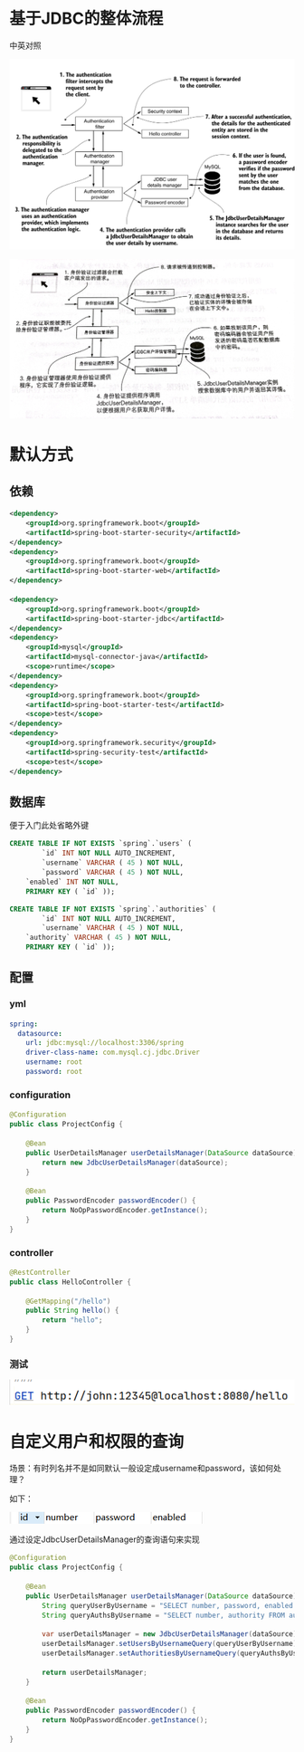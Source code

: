 # 基于JDBC的整体流程

中英对照

![image-20220517101727098](.2.%E6%8E%A5%E5%85%A5Mysql%E7%AE%A1%E7%90%86%E7%94%A8%E6%88%B7.assets/image-20220517101727098.png)

![img](.2.%E6%8E%A5%E5%85%A5Mysql%E7%AE%A1%E7%90%86%E7%94%A8%E6%88%B7.assets/enhance_jpgtoken=9F2A0ABE4A81415718AHL9EL&file_name=7YEFaCDYXgYUdd9T4QdQT295.jpg&t=1652752830444&rotate=0&mode=0)



# 默认方式

## 依赖

```xml
<dependency>
    <groupId>org.springframework.boot</groupId>
    <artifactId>spring-boot-starter-security</artifactId>
</dependency>
<dependency>
    <groupId>org.springframework.boot</groupId>
    <artifactId>spring-boot-starter-web</artifactId>
</dependency>

<dependency>
    <groupId>org.springframework.boot</groupId>
    <artifactId>spring-boot-starter-jdbc</artifactId>
</dependency>
<dependency>
    <groupId>mysql</groupId>
    <artifactId>mysql-connector-java</artifactId>
    <scope>runtime</scope>
</dependency>
<dependency>
    <groupId>org.springframework.boot</groupId>
    <artifactId>spring-boot-starter-test</artifactId>
    <scope>test</scope>
</dependency>
<dependency>
    <groupId>org.springframework.security</groupId>
    <artifactId>spring-security-test</artifactId>
    <scope>test</scope>
</dependency>
```

## 数据库

便于入门此处省略外键

```sql
CREATE TABLE IF NOT EXISTS `spring`.`users` (
		`id` INT NOT NULL AUTO_INCREMENT,
		`username` VARCHAR ( 45 ) NOT NULL,
		`password` VARCHAR ( 45 ) NOT NULL,
	`enabled` INT NOT NULL,
	PRIMARY KEY ( `id` ));
```

```sql
CREATE TABLE IF NOT EXISTS `spring`.`authorities` (
		`id` INT NOT NULL AUTO_INCREMENT,
		`username` VARCHAR ( 45 ) NOT NULL,
	`authority` VARCHAR ( 45 ) NOT NULL,
	PRIMARY KEY ( `id` ));
```

## 配置

### yml

```yml
spring:
  datasource:
    url: jdbc:mysql://localhost:3306/spring
    driver-class-name: com.mysql.cj.jdbc.Driver
    username: root
    password: root

```

### configuration

```java
@Configuration
public class ProjectConfig {

    @Bean
    public UserDetailsManager userDetailsManager(DataSource dataSource) {
        return new JdbcUserDetailsManager(dataSource);
    }  

    @Bean
    public PasswordEncoder passwordEncoder() {
        return NoOpPasswordEncoder.getInstance();
    }
}
```

### controller

```java
@RestController
public class HelloController {

    @GetMapping("/hello")
    public String hello() {
        return "hello";
    }
}
```

### 测试

![image-20220517101343841](.2.%E6%8E%A5%E5%85%A5Mysql%E7%AE%A1%E7%90%86%E7%94%A8%E6%88%B7.assets/image-20220517101343841.png)





# 自定义用户和权限的查询

场景：有时列名并不是如同默认一般设定成username和password，该如何处理？

如下：

![image-20220517101525845](.2.%E6%8E%A5%E5%85%A5Mysql%E7%AE%A1%E7%90%86%E7%94%A8%E6%88%B7.assets/image-20220517101525845.png)

通过设定JdbcUserDetailsManager的查询语句来实现

```java
@Configuration
public class ProjectConfig {

    @Bean
    public UserDetailsManager userDetailsManager(DataSource dataSource) {
        String queryUserByUsername = "SELECT number, password, enabled FROM users WHERE number = ?";
        String queryAuthsByUsername = "SELECT number, authority FROM authorities WHERE number = ?";

        var userDetailsManager = new JdbcUserDetailsManager(dataSource);
        userDetailsManager.setUsersByUsernameQuery(queryUserByUsername);
        userDetailsManager.setAuthoritiesByUsernameQuery(queryAuthsByUsername);

        return userDetailsManager;
    }

    @Bean
    public PasswordEncoder passwordEncoder() {
        return NoOpPasswordEncoder.getInstance();
    }
}
```

